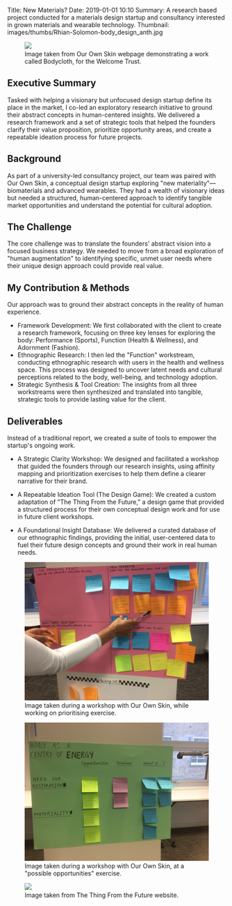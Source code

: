 Title: New Materials?
Date: 2019-01-01 10:10
Summary: A research based project conducted for a materials design startup and consultancy interested in grown materials and wearable technology.
Thumbnail: images/thumbs/Rhian-Solomon-body_design_anth.jpg

<figure>
  <img class="fit image" src="images/fulls/Rhian-Solomon-body_design_anth.jpg" />
  <figcaption>Image taken from Our Own Skin webpage demonstrating a work called Bodycloth, for the Welcome Trust.</figcaption>
</figure>

## Executive Summary

Tasked with helping a visionary but unfocused design startup define its place in the market, I co-led an exploratory research initiative to ground their abstract concepts in human-centered insights. We delivered a research framework and a set of strategic tools that helped the founders clarify their value proposition, prioritize opportunity areas, and create a repeatable ideation process for future projects.


## Background

As part of a university-led consultancy project, our team was paired with Our Own Skin, a conceptual design startup exploring "new materiality"—biomaterials and advanced wearables. They had a wealth of visionary ideas but needed a structured, human-centered approach to identify tangible market opportunities and understand the potential for cultural adoption.


## The Challenge

The core challenge was to translate the founders' abstract vision into a focused business strategy. We needed to move from a broad exploration of "human augmentation" to identifying specific, unmet user needs where their unique design approach could provide real value.


## My Contribution & Methods

Our approach was to ground their abstract concepts in the reality of human experience.

- Framework Development: We first collaborated with the client to create a research framework, focusing on three key lenses for exploring the body: Performance (Sports), Function (Health & Wellness), and Adornment (Fashion).
- Ethnographic Research: I then led the "Function" workstream, conducting ethnographic research with users in the health and wellness space. This process was designed to uncover latent needs and cultural perceptions related to the body, well-being, and technology adoption.
- Strategic Synthesis & Tool Creation: The insights from all three workstreams were then synthesized and translated into tangible, strategic tools to provide lasting value for the client.


## Deliverables

Instead of a traditional report, we created a suite of tools to empower the startup's ongoing work.

- A Strategic Clarity Workshop: We designed and facilitated a workshop that guided the founders through our research insights, using affinity mapping and prioritization exercises to help them define a clearer narrative for their brand.

- A Repeatable Ideation Tool (The Design Game): We created a custom adaptation of "The Thing From the Future," a design game that provided a structured process for their own conceptual design work and for use in future client workshops.

- A Foundational Insight Database: We delivered a curated database of our ethnographic findings, providing the initial, user-centered data to fuel their future design concepts and ground their work in real human needs.


<figure>
  <img class="fit image" src="images/fulls/IMG_4112.jpg" />
  <figcaption> Image taken during a workshop with Our Own Skin, while working on prioritising exercise.</figcaption>
</figure>



<figure>
  <img class="fit image" src="images/fulls/OOS_Body_workshop.jpg" />
  <figcaption> Image taken during a workshop with Our Own Skin, at a "possible opportunities" exercise.</figcaption>
</figure>


<figure>
  <img class="fit image" src="images/fulls/the_thing_from_the_future.jpg" />
  <figcaption>Image taken from The Thing From the Future website.</figcaption>
</figure>
